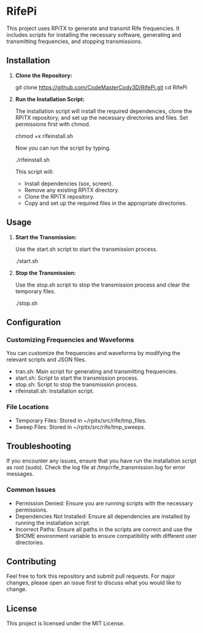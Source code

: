 # RifePi

This project uses RPiTX to generate and transmit Rife frequencies. It includes scripts for installing the necessary software, generating and transmitting frequencies, and stopping transmissions.

## Installation

1. **Clone the Repository:**

   git clone https://github.com/CodeMasterCody3D/RifePi.git
   cd RifePi

2. **Run the Installation Script:**

   The installation script will install the required dependencies, clone the RPiTX repository, and set up the necessary directories and files. Set permissions first with chmod.

     chmod +x rifeinstall.sh

   Now you can run the script by typing.

    ./rifeinstall.sh
   

   This script will:
   - Install dependencies (sox, screen).
   - Remove any existing RPiTX directory.
   - Clone the RPiTX repository.
   - Copy and set up the required files in the appropriate directories.

## Usage

1. **Start the Transmission:**

   Use the start.sh script to start the transmission process.

   ./start.sh

2. **Stop the Transmission:**

   Use the stop.sh script to stop the transmission process and clear the temporary files.

   ./stop.sh

## Configuration

### Customizing Frequencies and Waveforms

You can customize the frequencies and waveforms by modifying the relevant scripts and JSON files.

- tran.sh: Main script for generating and transmitting frequencies.
- start.sh: Script to start the transmission process.
- stop.sh: Script to stop the transmission process.
- rifeinstall.sh: Installation script.

### File Locations

- Temporary Files: Stored in ~/rpitx/src/rife/tmp_files.
- Sweep Files: Stored in ~/rpitx/src/rife/tmp_sweeps.

## Troubleshooting

If you encounter any issues, ensure that you have run the installation script as root (sudo). Check the log file at /tmp/rife_transmission.log for error messages.

### Common Issues

- Permission Denied: Ensure you are running scripts with the necessary permissions.
- Dependencies Not Installed: Ensure all dependencies are installed by running the installation script.
- Incorrect Paths: Ensure all paths in the scripts are correct and use the $HOME environment variable to ensure compatibility with different user directories.

## Contributing

Feel free to fork this repository and submit pull requests. For major changes, please open an issue first to discuss what you would like to change.

## License

This project is licensed under the MIT License.
